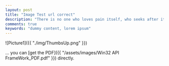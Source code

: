 ```yaml
---
layout: post
title: "Image Test url correct"
description: "There is no one who loves pain itself, who seeks after it and wants to have it, simply because it is pain..."
comments: true
keywords: "dummy content, lorem ipsum"
---
```

![Picture1]({{ "./img/ThumbsUp.png" }})



... you can [get the PDF]({{ "/assets/images/Win32 API FrameWork_PDF.pdf" }}) directly.


